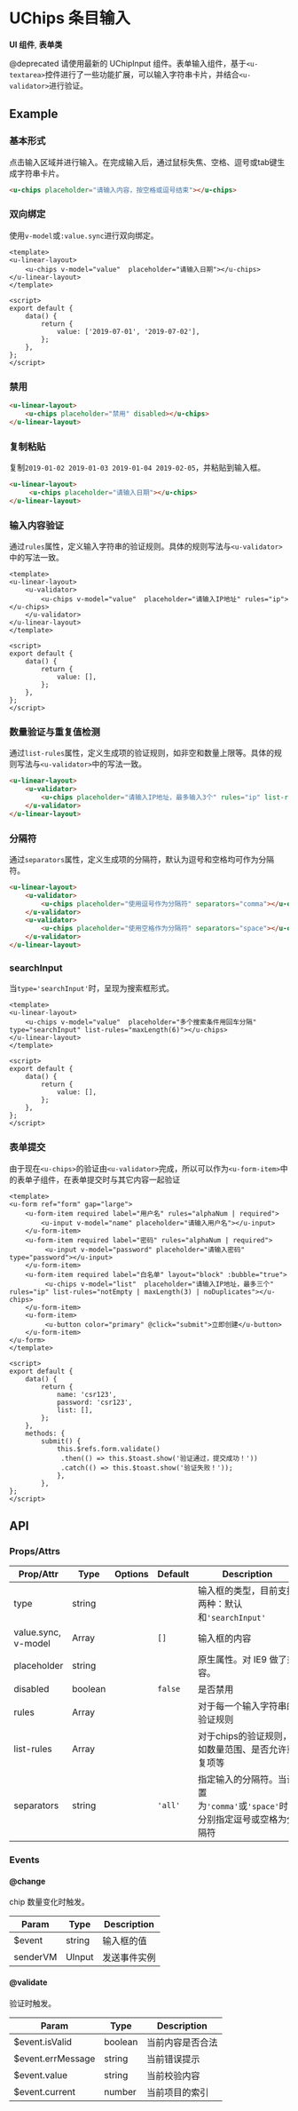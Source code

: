 <!-- 该 README.md 根据 api.yaml 和 docs/*.md 自动生成，为了方便在 GitHub 和 NPM 上查阅。如需修改，请查看源文件 -->

# UChips 条目输入

**UI 组件**, **表单类**

@deprecated 请使用最新的 UChipInput 组件。表单输入组件，基于`<u-textarea>`控件进行了一些功能扩展，可以输入字符串卡片，并结合`<u-validator>`进行验证。

## Example
### 基本形式

点击输入区域并进行输入。在完成输入后，通过鼠标失焦、空格、逗号或tab键生成字符串卡片。

``` html
<u-chips placeholder="请输入内容，按空格或逗号结束"></u-chips>
```

### 双向绑定

使用`v-model`或`:value.sync`进行双向绑定。

``` vue
<template>
<u-linear-layout>
    <u-chips v-model="value"  placeholder="请输入日期"></u-chips>
</u-linear-layout>
</template>

<script>
export default {
    data() {
        return {
            value: ['2019-07-01', '2019-07-02'],
        };
    },
};
</script>
```

### 禁用

``` html
<u-linear-layout>
    <u-chips placeholder="禁用" disabled></u-chips>
</u-linear-layout>
```

### 复制粘贴

复制`2019-01-02 2019-01-03 2019-01-04 2019-02-05`，并粘贴到输入框。

``` html
<u-linear-layout>
     <u-chips placeholder="请输入日期"></u-chips>
</u-linear-layout>
```

### 输入内容验证

通过`rules`属性，定义输入字符串的验证规则。具体的规则写法与`<u-validator>`中的写法一致。

``` vue
<template>
<u-linear-layout>
    <u-validator>
        <u-chips v-model="value"  placeholder="请输入IP地址" rules="ip"></u-chips>
    </u-validator>
</u-linear-layout>
</template>

<script>
export default {
    data() {
        return {
            value: [],
        };
    },
};
</script>
```

### 数量验证与重复值检测

通过`list-rules`属性，定义生成项的验证规则，如非空和数量上限等。具体的规则写法与`<u-validator>`中的写法一致。

``` html
<u-linear-layout>
    <u-validator>
        <u-chips placeholder="请输入IP地址，最多输入3个" rules="ip" list-rules="notEmpty | noDuplicates | maxLength(3)"></u-chips>
    </u-validator>
</u-linear-layout>
```

### 分隔符

通过`separators`属性，定义生成项的分隔符，默认为逗号和空格均可作为分隔符。

``` html
<u-linear-layout>
    <u-validator>
        <u-chips placeholder="使用逗号作为分隔符" separators="comma"></u-chips>
    </u-validator>
    <u-validator>
        <u-chips placeholder="使用空格作为分隔符" separators="space"></u-chips>
    </u-validator>
</u-linear-layout>
```

### searchInput

当`type='searchInput'`时，呈现为搜索框形式。

``` vue
<template>
<u-linear-layout>
    <u-chips v-model="value"  placeholder="多个搜索条件用回车分隔" type="searchInput" list-rules="maxLength(6)"></u-chips>
</u-linear-layout>
</template>

<script>
export default {
    data() {
        return {
            value: [],
        };
    },
};
</script>
```

### 表单提交

由于现在`<u-chips>`的验证由`<u-validator>`完成，所以可以作为`<u-form-item>`中的表单子组件，在表单提交时与其它内容一起验证

``` vue
<template>
<u-form ref="form" gap="large">
    <u-form-item required label="用户名" rules="alphaNum | required">
        <u-input v-model="name" placeholder="请输入用户名"></u-input>
    </u-form-item>
    <u-form-item required label="密码" rules="alphaNum | required">
         <u-input v-model="password" placeholder="请输入密码" type="password"></u-input>
    </u-form-item>
    <u-form-item required label="白名单" layout="block" :bubble="true">
         <u-chips v-model="list"  placeholder="请输入IP地址，最多三个" rules="ip" list-rules="notEmpty | maxLength(3) | noDuplicates"></u-chips>
    </u-form-item>
    <u-form-item>
         <u-button color="primary" @click="submit">立即创建</u-button>
    </u-form-item>
</u-form>
</template>

<script>
export default {
    data() {
        return {
            name: 'csr123',
            password: 'csr123',
            list: [],
        };
    },
    methods: {
        submit() {
            this.$refs.form.validate()
             .then(() => this.$toast.show('验证通过，提交成功！'))
             .catch(() => this.$toast.show('验证失败！'));
            },
        },
};
</script>
```
## API
### Props/Attrs

| Prop/Attr | Type | Options | Default | Description |
| --------- | ---- | ------- | ------- | ----------- |
| type | string |  |  | 输入框的类型，目前支持两种：默认和`'searchInput'` |
| value.sync, v-model | Array |  | `[]` | 输入框的内容 |
| placeholder | string |  |  | 原生属性。对 IE9 做了兼容。 |
| disabled | boolean |  | `false` | 是否禁用 |
| rules | Array |  |  | 对于每一个输入字符串的验证规则 |
| list-rules | Array |  |  | 对于chips的验证规则，如数量范围、是否允许重复项等 |
| separators | string |  | `'all'` | 指定输入的分隔符。当设置为`'comma'`或`'space'`时，分别指定逗号或空格为分隔符 |

### Events

#### @change

chip 数量变化时触发。

| Param | Type | Description |
| ----- | ---- | ----------- |
| $event | string | 输入框的值 |
| senderVM | UInput | 发送事件实例 |

#### @validate

验证时触发。

| Param | Type | Description |
| ----- | ---- | ----------- |
| $event.isValid | boolean | 当前内容是否合法 |
| $event.errMessage | string | 当前错误提示 |
| $event.value | string | 当前校验内容 |
| $event.current | number | 当前项目的索引 |
